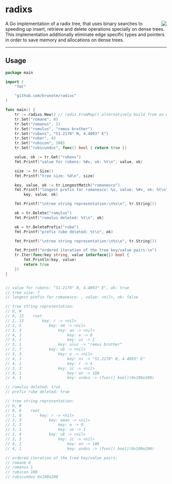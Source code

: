 # radixs


<a href="https://en.wikipedia.org/wiki/Radix_tree">
<img style="float: right;" src="https://upload.wikimedia.org/wikipedia/commons/a/ae/Patricia_trie.svg"></a>
A Go implementation of a radix tree, that uses binary searches to speeding up insert, retrieve and delete operations specially on dense trees. This implementation additionally eliminate edge specific types and pointers in order to save memory and allocations on dense trees.

___
## Usage

```go
package main

import (
	"fmt"

	"github.com/brunotm/radixs"
)

func main() {
	tr := radixs.New() // radix.FromMap() alternatively build from an existing map
	tr.Set("romane", 0)
	tr.Set("romanus", 1)
	tr.Set("romulus", "remus brother")
	tr.Set("rubens", "51.2170° N, 4.4093° E")
	tr.Set("ruber", 4)
	tr.Set("rubicon", 108)
	tr.Set("rubicundus", func() bool { return true })

	value, ok := tr.Get("rubens")
	fmt.Printf("value for rubens: %#v, ok: %t\n", value, ok)

	size := tr.Size()
	fmt.Printf("tree size: %d\n", size)

	key, value, ok := tr.LongestMatch("romanesco")
	fmt.Printf("longest prefix for romanesco: %s, value: %#v, ok: %t\n",
		key, value, ok)

	fmt.Printf("\ntree string representation:\n%s\n", tr.String())

	ok = tr.Delete("romulus")
	fmt.Printf("romulus deleted: %t\n", ok)

	ok = tr.DeletePrefix("rube")
	fmt.Printf("prefix rube deleted: %t\n", ok)

	fmt.Printf("\ntree string representation:\n%s\n", tr.String())

	fmt.Printf("ordered iteration of the tree key/value pairs:\n")
	tr.Iter(func(key string, value interface{}) bool {
		fmt.Println(key, value)
		return true
	})
}


// value for rubens: "51.2170° N, 4.4093° E", ok: true
// tree size: 7
// longest prefix for romanesco: , value: <nil>, ok: false

// tree string representation:
// D, W
// 0, 13    root
// 1, 13        key: r -> <nil>
// 2, 5            key: om -> <nil>
// 3, 3                key: an -> <nil>
// 4, 1                    key: e -> 0
// 4, 1                    key: us -> 1
// 3, 1                key: ulus -> "remus brother"
// 2, 7            key: ub -> <nil>
// 3, 3                key: e -> <nil>
// 4, 1                    key: ns -> "51.2170° N, 4.4093° E"
// 4, 1                    key: r -> 4
// 3, 3                key: ic -> <nil>
// 4, 1                    key: on -> 108
// 4, 1                    key: undus -> (func() bool)(0x108e200)

// romulus deleted: true
// prefix rube deleted: true

// tree string representation:
// D, W
// 0, 8    root
// 1, 8        key: r -> <nil>
// 2, 3            key: oman -> <nil>
// 3, 1                key: e -> 0
// 3, 1                key: us -> 1
// 2, 4            key: ub -> <nil>
// 3, 3                key: ic -> <nil>
// 4, 1                    key: on -> 108
// 4, 1                    key: undus -> (func() bool)(0x108e200)

// ordered iteration of the tree key/value pairs:
// romane 0
// romanus 1
// rubicon 108
// rubicundus 0x108e200
```